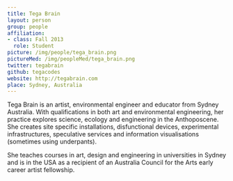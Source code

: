 ```yaml
---
title: Tega Brain
layout: person
group: people
affiliation:
- class: Fall 2013
  role: Student
picture: /img/people/tega_brain.png
pictureMed: /img/peopleMed/tega_brain.png
twitter: tegabrain
github: tegacodes
website: http://tegabrain.com
place: Sydney, Australia
---
```

Tega Brain is an artist, environmental engineer and educator from Sydney Australia. With qualifications in both art and environmental engineering, her practice explores science, ecology and engineering in the Anthoposcene. She creates site specific installations, disfunctional devices, experimental infrastructures, speculative services and information visualisations (sometimes using underpants).

She teaches courses in art, design and engineering in universities in Sydney and is in the USA as a recipient of an Australia Council for the Arts early career artist fellowship.
